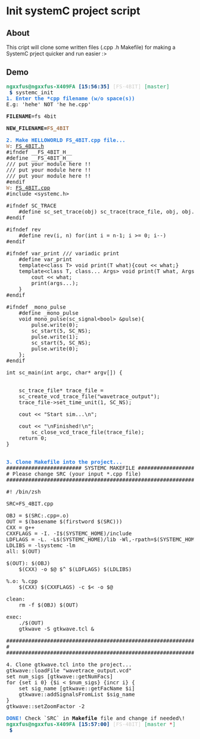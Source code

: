 # Init systemC project script
## About
This cript will clone some written files (.cpp .h Makefile) for making a SystemC prject quicker and run easier :>

## Demo
<pre><font color="#26A269"><b>ngxxfus@ngxxfus-X409FA </b></font><font color="#12488B"><b>[15:56:35] </b></font><font color="#D0CFCC">[FS-4BIT]</font> <font color="#26A269">[master]</font>
<font color="#12488B"><b> $ </b></font>systemc_init                                                                             
<font color="#2A7BDE"><b>1. Enter the *cpp filename (w/o space(s))</b></font>
E.g: &apos;hehe&apos; NOT &apos;he he.cpp&apos;

<b>FILENAME</b>=fs 4bit

<b>NEW_FILENAME=</b><font color="#A2734C"><b>FS_4BIT</b></font>

<font color="#2A7BDE"><b>2. Make HELLOWORLD FS_4BIT.cpp file...</b></font>
<font color="#A2734C">W</font>: <u style="text-decoration-style:solid">FS_4BIT.h</u>
#ifndef __FS_4BIT_H__
#define __FS_4BIT_H__
/// put your module here !!
/// put your module here !!
/// put your module here !!
#endif
<font color="#A2734C">W</font>: <u style="text-decoration-style:solid">FS_4BIT.cpp</u>
#include &lt;systemc.h&gt;

#ifndef SC_TRACE
	#define sc_set_trace(obj) sc_trace(trace_file, obj, obj.name());
#endif

#ifndef rev
	#define rev(i, n) for(int i = n-1; i &gt;= 0; i--)
#endif

#ifndef var_print /// variadic print
	#define var_print
	template&lt;class T&gt; void print(T what){cout &lt;&lt; what;}
	template&lt;class T, class... Args&gt; void print(T what, Args... args){
		cout &lt;&lt; what;
		print(args...);
	}
#endif

#ifndef _mono_pulse
	#define _mono_pulse
	void mono_pulse(sc_signal&lt;bool&gt; &amp;pulse){
		pulse.write(0);
		sc_start(5, SC_NS);
		pulse.write(1);
		sc_start(5, SC_NS);
		pulse.write(0);
	};
#endif

int sc_main(int argc, char* argv[]) {
	

	sc_trace_file* trace_file = 
	sc_create_vcd_trace_file(&quot;wavetrace_output&quot;);
	trace_file-&gt;set_time_unit(1, SC_NS);

	cout &lt;&lt; &quot;Start sim...\n&quot;;

	cout &lt;&lt; &quot;\nFinished!\n&quot;;
        sc_close_vcd_trace_file(trace_file);
	return 0;
}


<font color="#2A7BDE"><b>3. Clone Makefile into the project...</b></font>
######################## SYSTEMC MAKEFILE ##########################
# Please change SRC (your input *.cpp file)                        #
####################################################################

#! /bin/zsh

SRC=FS_4BIT.cpp

OBJ = $(SRC:.cpp=.o)
OUT = $(basename $(firstword $(SRC)))
CXX = g++
CXXFLAGS = -I. -I$(SYSTEMC_HOME)/include
LDFLAGS = -L. -L$(SYSTEMC_HOME)/lib -Wl,-rpath=$(SYSTEMC_HOME)/lib
LDLIBS = -lsystemc -lm
all: $(OUT)

$(OUT): $(OBJ)
	$(CXX) -o $@ $^ $(LDFLAGS) $(LDLIBS)

%.o: %.cpp
	$(CXX) $(CXXFLAGS) -c $&lt; -o $@

clean:
	rm -f $(OBJ) $(OUT)

exec:
	./$(OUT)
	gtkwave -S gtkwave.tcl &amp;

####################################################################
#                                                                  #
####################################################################

4. Clone gtkwave.tcl into the project...
gtkwave::loadFile &quot;wavetrace_output.vcd&quot;
set num_sigs [gtkwave::getNumFacs]
for {set i 0} {$i &lt; $num_sigs} {incr i} {
    set sig_name [gtkwave::getFacName $i]
    gtkwave::addSignalsFromList $sig_name
}
gtkwave::setZoomFactor -2

<font color="#2A7BDE"><b>DONE!</b></font> Check `SRC` in <b>Makefile</b> file and change if needed\!
<font color="#26A269"><b>ngxxfus@ngxxfus-X409FA </b></font><font color="#12488B"><b>[15:57:00] </b></font><font color="#D0CFCC">[FS-4BIT]</font> <font color="#26A269">[master </font><font color="#C01C28">*</font><font color="#26A269">]</font>
<font color="#12488B"><b> $ </b></font>
</pre>
